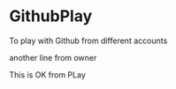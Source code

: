 # GithubPlay

To play with Github from different accounts

another line from owner

This is OK from PLay
